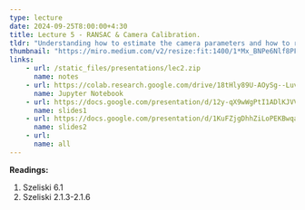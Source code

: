 ```yaml
---
type: lecture
date: 2024-09-25T8:00:00+4:30
title: Lecture 5 - RANSAC & Camera Calibration.
tldr: "Understanding how to estimate the camera parameters and how to robustly estimate the parameters using RANSAC."
thumbnail: "https://miro.medium.com/v2/resize:fit:1400/1*Mx_BNPe6Nlf8PFJx1n3PhQ.png"
links: 
    - url: /static_files/presentations/lec2.zip
      name: notes
    - url: https://colab.research.google.com/drive/18tHly89U-AOySg--LuvG7lEGA8s7A85F?usp=drive_link
      name: Jupyter Notebook
    - url: https://docs.google.com/presentation/d/12y-qX9wWgPtI1ADlKJVVaqI98m7sapho/edit?usp=drive_link&rtpof=true&sd=true
      name: slides1
    - url: https://docs.google.com/presentation/d/1KuFZjgDhhZiLoPEKBwqaTTzQn0A92KbK/edit?usp=drive_link&ouid=115767900275282252609&rtpof=true&sd=true
      name: slides2
    - url: 
      name: all
---
```

**Readings:**
1. Szeliski 6.1
2. Szeliski  2.1.3-2.1.6